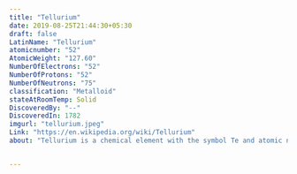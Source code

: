 ```yaml
---
title: "Tellurium"
date: 2019-08-25T21:44:30+05:30
draft: false
LatinName: "Tellurium"
atomicnumber: "52"
AtomicWeight: "127.60"
NumberOfElectrons: "52"
NumberOfProtons: "52"
NumberOfNeutrons: "75" 
classification: "Metalloid"
stateAtRoomTemp: Solid
DiscoveredBy: "--" 
DiscoveredIn: 1782
imgurl: "tellurium.jpeg"
Link: "https://en.wikipedia.org/wiki/Tellurium"
about: "Tellurium is a chemical element with the symbol Te and atomic number 52. It is a brittle, mildly toxic, rare, silver-white metalloid. Tellurium is chemically related to selenium and sulfur, all three of which are chalcogens. It is occasionally found in native form as elemental crystals. Tellurium is far more common in the Universe as a whole than on Earth. Its extreme rarity in the Earth's crust, comparable to that of platinum, is due partly its formation of a volatile hydride that caused tellurium to be lost to space as a gas during the hot nebular formation of Earth,[6] and partly to tellurium’s low affinity for oxygen that causes it to bind preferentially to other chalcophiles in dense minerals that sink into the core."


---
```


